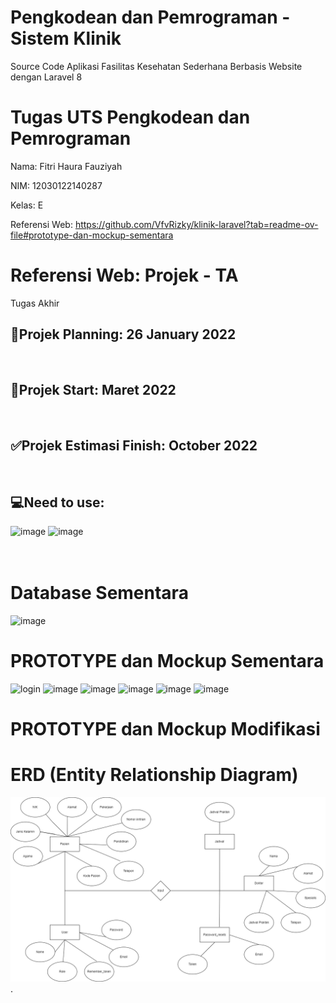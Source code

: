 # Pengkodean dan Pemrograman - Sistem Klinik 
Source Code Aplikasi Fasilitas Kesehatan Sederhana Berbasis Website dengan Laravel 8
# Tugas UTS Pengkodean dan Pemrograman 
Nama: Fitri Haura Fauziyah

NIM: 12030122140287

Kelas: E

Referensi Web: https://github.com/VfvRizky/klinik-laravel?tab=readme-ov-file#prototype-dan-mockup-sementara
# Referensi Web: Projek - TA
Tugas Akhir
<br/>
## 🛑Projek Planning: 26 January 2022
<br/>

## 🔰Projek Start: Maret 2022
<br/>

## ✅Projek Estimasi Finish: October 2022
<br/>

## 💻Need to use:
![image](https://user-images.githubusercontent.com/73746365/173214119-b2b243e6-3c53-4372-a244-507ddcc58f8f.png)
![image](https://user-images.githubusercontent.com/73746365/173214276-690300ff-3541-4ba9-9de7-5dd75230ccf7.png)
<br/>
<br/>
<br/>

# Database Sementara
![image](https://user-images.githubusercontent.com/73746365/193379611-2040b141-275f-4cef-8ac4-d6e67f4e012c.png)

# PROTOTYPE dan Mockup Sementara
![login](https://user-images.githubusercontent.com/73746365/158311492-b93f8117-6eaa-4ddd-aae4-9b8a95684b38.png)
![image](https://user-images.githubusercontent.com/73746365/193379210-cf9f6511-598e-4867-a4ff-92f5dcffbb44.png)
![image](https://user-images.githubusercontent.com/73746365/193379427-89fa6d3f-57ef-4933-ba80-8c6b7124f3b6.png)
![image](https://user-images.githubusercontent.com/73746365/193379256-f960324d-b61c-492a-a409-4fb568cff848.png)
![image](https://user-images.githubusercontent.com/73746365/193379266-f43d2d22-8f8f-4531-a509-736d39f9d337.png)
![image](https://user-images.githubusercontent.com/73746365/193379449-c468d36a-82e6-4c90-bc46-d534859f0853.png)

# PROTOTYPE dan Mockup Modifikasi

# ERD (Entity Relationship Diagram)
![image](https://github.com/FitriHauraFauziyah/PengkodeanDanPemrograman-SistemKlinik/blob/main/SISTEM%20KLINIK%20-%20ERD.drawio.png).

